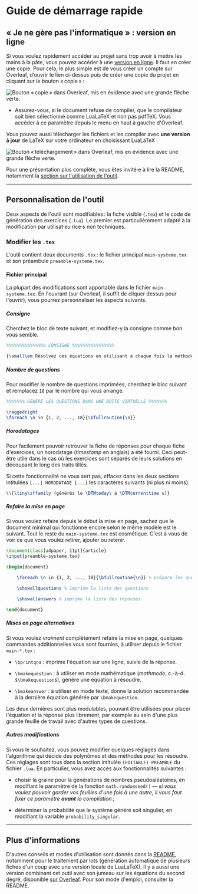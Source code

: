 # Guide de démarrage rapide

##  « Je ne gère pas l'informatique » : version en ligne

Si vous voulez rapidement accéder au projet sans trop avoir à mettre les mains à la pâte, vous pouvez accéder à une [version en ligne](https://www.overleaf.com/read/hmxjgqgkkmcq#9ccf30). Il faut en créer une copie. Pour cela, le plus simple est de vous créer un compte sur Overleaf, d’ouvrir le lien ci-dessus puis de créer une copie du projet en cliquant sur le bouton « copie » :

![Bouton « copie » dans Overleaf, mis en évidence avec une grande flèche verte.](../images/copier-d-overleaf-oq.png)

- Assurez-vous, si le document refuse de compiler, que le compilateur soit bien sélectionné comme LuaLaTeX et non pas pdfTeX. Vous accéder à ce paramètre depuis le menu en haut à gauche d'Overleaf.

Vous pouvez aussi télécharger les fichiers et les compiler avec **une version à jour** de LaTeX sur votre ordinateur en choisissant LuaLaTeX :

![Bouton « téléchargement » dans Overleaf, mis en évidence avec une grande flèche verte.](../images/telecharger-d-overleaf-oq.png)

Pour une présentation plus complète, vous êtes invité·e à lire la README, notamment la [section sur l'utilisation de l'outil](./README.md#utilisation-de-loutil).

***

## Personnalisation de l'outil

Deux aspects de l'outil sont modifiables : la fiche visible (`.tex`) et le code de génération des exercices (`.lua`). Le premier est particulièrement adapté à la modification par utilisat·eu·rice·s non techniques.

### Modifier les `.tex`

L'outil contient deux documents `.tex` : le fichier principal `main-systeme.tex` et son préambule `preamble-systeme.tex`.

#### Fichier principal

La plupart des modifications sont apportable dans le fichier  `main-systeme.tex`. En l'ouvrant (sur Overleaf, il suffit de cliquer dessus pour l'ouvrir), vous pourrez personnaliser les aspects suivants.

##### Consigne 

Cherchez le bloc de texte suivant, et modifiez-y la consigne comme bon vous semble.

```tex
%%%%%%%%%%%%%%% CONSIGNE %%%%%%%%%%%%%%%%

{\small\em Résolvez ces équations en utilisant à chaque fois la méthode la plus rapide possible. (N'oubliez pas d'écrire l'équation sous la forme standard si elle ne l'est pas déjà.) Une fois toutes les équations résolues, vérifiez vos réponses dans le corrigé. Indiquez pour chaque question si vous avez utilisé la même méthode que le corrigé ou non. Vous n'avez pas droit à la calculatrice.}

```

##### Nombre de questions

Pour modifier le nombre de questions imprimées, cherchez le bloc suivant et remplacez `18` par le nombre qui vous arrange.

```tex
%%%%%%% GÉNÈRE LES QUESTIONS DANS UNE BOÎTE VIRTUELLE %%%%%%%

\raggedright
\foreach \n in {1, 2, ..., 18}{\bfullroutine{\n}}

```

##### Horodatages

Pour facilement pouvoir retrouver la fiche de réponses pour chaque fiche d'exercices, un horodatage (*timestamp* en anglais) a été fourni. Ceci peut-être utile dans le cas où les exercices sont séparés de leurs solutions en découpant le long des traits tillés.

Si cette fonctionnalité ne vous sert pas, effacez dans les deux sections intitulées `[...] HORODATAGE [...]` les caractères suivants (ni plus ni moins).

```tex
\\{\tiny\sffamily (générés le \DTMtoday\ à \DTMcurrenttime s)}
```

##### Refaire la mise en page 

Si vous voulez refaire depuis le début la mise en page, sachez que le document minimal qui fonctionne encore selon le même modèle est le suivant. Tout le reste du `main-systeme.tex` est cosmétique. C'est à vous de voir ce que vous voulez retirer, ajouter ou retenir.

```tex
\documentclass[a4paper, 11pt]{article}
\input{preamble-systeme.tex}

\begin{document}

	\foreach \n in {1, 2, ..., 18}{\bfullroutine{\n}} % prépare les questions/réponses

	\showallquestions % imprime la liste des questions

	\showallanswers % imprime la liste des réponses

\end{document}
```

##### Mises en page alternatives

Si vous voulez *vraiment* complètement refaire la mise en page, quelques commandes additionnelles vous sont fournies, à utiliser depuis le fichier `main-*.tex` :

- `\bprintqna` : imprime l'équation sur une ligne, suivie de la réponse.

- `\bmakequestion` : à utiliser en mode mathématique (*mathmode*, c.-à-d. `$\bmakequestion$`), génère une équation à résoudre.

- `\bmakeanswer` : à utiliser en mode texte, donne la solution recommandée à la dernière équation générée par `\bmakequestion`.

Les deux dernières sont plus modulables, pouvant être utilisées pour placer l'équation et la réponse plus librement, par exemple au sein d'une plus grande feuille de travail avec d'autres types de questions.

##### Autres modifications

Si vous le souhaitez, vous pouvez modifier quelques réglages dans l'algorithme qui décide des polynômes et des méthodes pour les résoudre.  Ces réglages sont tous dans la section intitulée `(EDITABLE) PREAMBLE` du fichier `.lua`. En particulier, vous avez accès aux fonctionnalités suivantes :

- choisir la graine pour la générations de nombres pseudoaléatoires, en modifiant le paramètre de la fonction `math.randomseed()` — *si vous voulez pouvoir garder vos feuilles d'une fois à une autre, il vous faut fixer ce paramètre **avant** la compilation* ;

- déterminer la probabilité que le système généré soit singulier, en modifiant la variable `probability_singular`.

***

## Plus d'informations

D'autres conseils et modes d'utilisation sont donnés dans la [README](./README.md), notamment pour le traitement par lots (génération automatique de plusieurs fiches d'un coup avec une version locale de LuaLaTeX). Il y a aussi une version combinant cet outil avec son jumeau sur les équations du second degré, disponible [sur Overleaf](https://www.overleaf.com/read/wzdcckddkjzy#f3d012). Pour son mode d'emploi, consulter la README.

